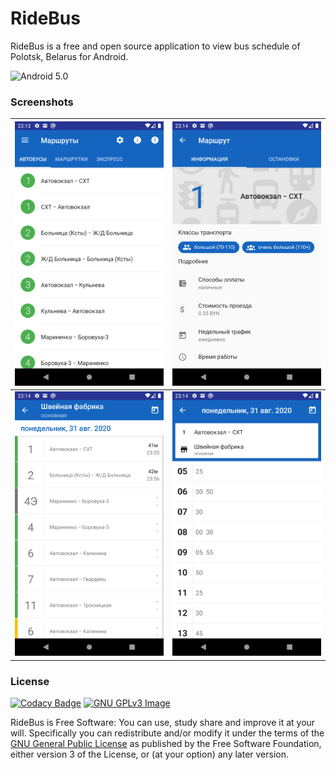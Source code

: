 # RideBus 

RideBus is a free and open source application to view bus schedule of Polotsk, Belarus for Android.

![Android 5.0](https://img.shields.io/badge/android-5.0+-brightgreen)

### Screenshots

| ![Screenshot_1598915621.png](https://raw.githubusercontent.com/SketchUpper/RideBus/master/art/Screenshot_1598915621.png) | ![Screenshot_1598915643.png](https://raw.githubusercontent.com/SketchUpper/RideBus/master/art/Screenshot_1598915643.png) |
|---|---|
| ![Screenshot_1598915657.png](https://raw.githubusercontent.com/SketchUpper/RideBus/master/art/Screenshot_1598915657.png)  | ![Screenshot_1598915664.png](https://raw.githubusercontent.com/SketchUpper/RideBus/master/art/Screenshot_1598915664.png) |

### License
[![Codacy Badge](https://api.codacy.com/project/badge/Grade/88024be81238434cb543f9696da0366a)](https://app.codacy.com/manual/SketchUpper/RideBus?utm_source=github.com&utm_medium=referral&utm_content=SketchUpper/RideBus&utm_campaign=Badge_Grade_Dashboard)
[![GNU GPLv3 Image](https://www.gnu.org/graphics/gplv3-127x51.png)](http://www.gnu.org/licenses/gpl-3.0.en.html)  

RideBus is Free Software: You can use, study share and improve it at your
will. Specifically you can redistribute and/or modify it under the terms of the
[GNU General Public License](https://www.gnu.org/licenses/gpl.html) as
published by the Free Software Foundation, either version 3 of the License, or
(at your option) any later version.
